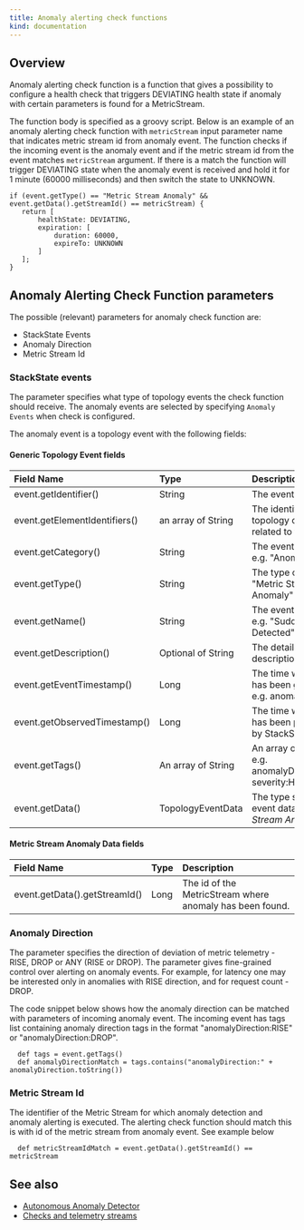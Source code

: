 ```yaml
---
title: Anomaly alerting check functions
kind: documentation
---
```


## Overview

Anomaly alerting check function is a function that gives a possibility to configure a health check that triggers DEVIATING health state if anomaly with certain parameters is found for a MetricStream.

The function body is specified as a groovy script. Below is an example of an anomaly alerting check function with `metricStream` input parameter name that indicates metric stream id from anomaly event. The function checks if the incoming event is the anomaly event and if the metric stream id from the event matches `metricStream` argument. If there is a match the function will trigger DEVIATING state when the anomaly event is received and hold it for 1 minute (60000 milliseconds) and then switch the state to UNKNOWN.

  ```text
  if (event.getType() == "Metric Stream Anomaly" && event.getData().getStreamId() == metricStream) {
     return [
         healthState: DEVIATING,
         expiration: [
             duration: 60000,
             expireTo: UNKNOWN
         ]
     ];
  }
  ```

## Anomaly Alerting Check Function parameters

The possible (relevant) parameters for anomaly check function are:
* StackState Events
* Anomaly Direction
* Metric Stream Id

### StackState events

The parameter specifies what type of topology events the check function should receive. The anomaly events are selected by specifying `Anomaly Events` when check is configured.

The anomaly event is a topology event with the following fields:

#### Generic Topology Event fields

| Field Name | Type | Description |
| :--- | :--- | :--- |
| event.getIdentifier() | String | The event identifier. |
| event.getElementIdentifiers() | an array of String | The identifiers of topology component related to the event. |
| event.getCategory() | String | The event category, e.g. "Anomalies" |
| event.getType() | String | The type of event, e.g. "Metric Stream Anomaly" |
| event.getName() | String | The event summary, e.g. "Sudden Rise Detected" |
| event.getDescription() | Optional of String | The detailed description of event |
| event.getEventTimestamp() | Long | The time when event has been generated, e.g. anomaly start time |
| event.getObservedTimestamp() | Long | The time when even has been processed by StackState |
| event.getTags() | An array of String | An array of event tags, e.g. anomalyDirection:RISE, severity:HIGH |
| event.getData() | TopologyEventData | The type specific event data, e.g. *Metric Stream Anomaly Data* |

#### Metric Stream Anomaly Data fields

| Field Name | Type | Description |
| :--- | :--- | :--- |
| event.getData().getStreamId() | Long | The id of the MetricStream where anomaly has been found. |

### Anomaly Direction

The parameter specifies the direction of deviation of metric telemetry - RISE, DROP or ANY (RISE or DROP). The parameter gives fine-grained control over alerting on anomaly events. For example, for latency one may be interested only in anomalies with RISE direction, and for request count - DROP.

The code snippet below shows how the anomaly direction can be matched with parameters of incoming anomaly event. The incoming event has tags list containing anomaly direction tags in the format "anomalyDirection:RISE" or "anomalyDirection:DROP".

  ```text
    def tags = event.getTags()
    def anomalyDirectionMatch = tags.contains("anomalyDirection:" + anomalyDirection.toString())
  ```

### Metric Stream Id

The identifier of the Metric Stream for which anomaly detection and anomaly alerting is executed. The alerting check function should match this is with id of the metric stream from anomaly event. See example below

  ```text
    def metricStreamIdMatch = event.getData().getStreamId() == metricStream
  ```

## See also

* [Autonomous Anomaly Detector](../../stackpacks/add-ons/aad.md)
* [Checks and telemetry streams](checks_and_streams.md)
